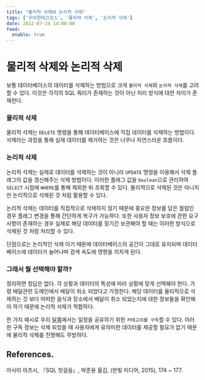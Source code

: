 ```yaml
---
title: "물리적 삭제와 논리적 삭제"
tags: ['우아한테크코스', '물리적 삭제', '논리적 삭제']
date: 2022-07-24 14:00:00
feed:
  enable: true
---
```


# 물리적 삭제와 논리적 삭제

<CenterImage image-src=https://user-images.githubusercontent.com/59357153/152970395-a31c8134-fc89-449f-b4dc-441e03df929c.png />

보통 데이터베이스의 데이터를 삭제하는 방법으로 크게 `물리적 삭제`와 `논리적 삭제`를 고려할 수 있다. 이것은 각각의 SQL 쿼리가 존재하는 것이 아닌 처리 방식에 대한 차이가 존재한다. 

### 물리적 삭제

물리적 삭제는 `DELETE` 명령을 통해 데이터베이스에 직접 데이터를 삭제하는 방법이다. 삭제라는 과정을 통해 실제 데이터를 제거하는 것은 너무나 자연스러운 흐름이다.

### 논리적 삭제

논리적 삭제는 실제로 데이터를 삭제하는 것이 아니라 `UPDATE` 명령을 이용해서 삭제 플래그의 값을 갱신해주는 삭제 방법이다. 이러한 플래그 값을 `boolean`으로 관리하여 `SELECT` 시점에 `WHERE`를 통해 제외한 뒤 조회할 수 있다. 물리적으로 삭제된 것은 아니지만 논리적으로 삭제된 것 처럼 활용할 수 있다.

논리적 삭제는 데이터를 직접적으로 삭제하지 않기 때문에 중요한 정보를 담은 컬럼인 경우 플래그 변경을 통해 간단하게 복구가 가능하다. 또한 사용자 정보 보호에 관한 요구사항이 존재하는 경우 실제로 해당 데이터를 장기간 보관해야 할 때는 이러한 방식으로 삭제된 것 처럼 처리할 수 있다.

단점으로는 논리적인 삭제 이기 때문에 데이터베이스의 공간이 그대로 유지되며 데이터베이스에 데이터가 늘어나며 검색 속도에 영향을 끼치게 된다.

### 그래서 뭘 선택해야 할까?

정리하면 정답은 없다. 각 상황과 데이터의 특성에 따라 상황에 맞게 선택해야 한다. 가령 배달관련 도메인에서 배달이 취소 되었다고 가정한다. 해당 데이터를 물리적으로 삭제하는 것 보다 어떠한 음식과 장소에서 배달이 취소 되었는지에 대한 정보들을 확인해야 하기 때문에 논리적 삭제가 적합하다.

한 가지 예시로 우리 [달록](https://github.com/woowacourse-teams/2022-dallog)에서는 일정을 공유하기 위한 `카테고리를 구독`할 수 있다. 이러한 구독 정보는 삭제 되었을 때 사용자에게 유의미한 데이터를 제공할 필요가 없기 때문에 물리적 삭제를 진행해도 무방하다.

## References.

아사이 아츠시, 『SQL 첫걸음』, 박준용 옮김, (한빛 미디어, 2015), 174 ~ 177.

<TagLinks />
